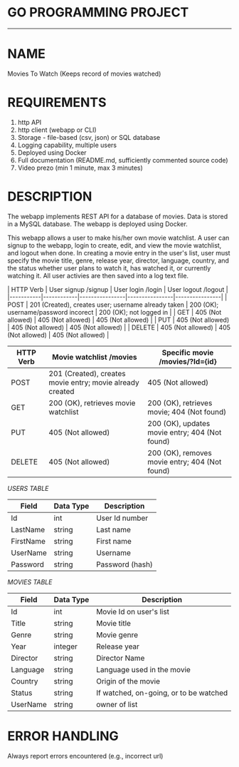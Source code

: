 # GO PROGRAMMING PROJECT
---
# NAME

Movies To Watch (Keeps record of movies watched)

# REQUIREMENTS

1. http API
2. http client (webapp or CLI)
3. Storage - file-based (csv, json) or SQL database
4. Logging capability, multiple users
5. Deployed using Docker
6. Full documentation (README.md, sufficiently commented source code)
7. Video prezo (min 1 minute, max 3 minutes)

# DESCRIPTION

The webapp implements REST API for a database of movies. Data is stored in a MySQL database. The webapp is deployed using Docker.

This webapp allows a user to make his/her own movie watchlist. A user can signup to the webapp, login to create, edit, and view the movie watchlist, and logout when done. In creating a movie entry in the user's list, user must specify the movie title, genre, release year, director, language, country, and the status whether user plans to watch it, has watched it, or currently watching it. All user activies are then saved into a log text file.

| HTTP Verb | User signup /signup  | User login /login | User logout /logout |
|-----------|------------|----------------|----------------|----------------|
| POST      | 201 (Created), creates user; username already taken  | 200 (OK); username/password incorect | 200 (OK); not logged in |
| GET       | 405 (Not allowed) | 405 (Not allowed) | 405 (Not allowed) |
| PUT      | 405 (Not allowed) | 405 (Not allowed) | 405 (Not allowed) |
| DELETE   | 405 (Not allowed) | 405 (Not allowed) | 405 (Not allowed) | 

| HTTP Verb | Movie watchlist /movies  | Specific movie /movies/?Id={id} |
|-----------|------------|----------------|
| POST      | 201 (Created), creates movie entry; movie already created  | 405 (Not allowed) |
| GET       | 200 (OK), retrieves movie watchlist | 200 (OK), retrieves movie; 404 (Not found) |
| PUT      | 405 (Not allowed) | 200 (OK), updates movie entry; 404 (Not found) |
| DELETE   | 405 (Not allowed) | 200 (OK), removes movie entry; 404 (Not found) | 

*USERS TABLE*

| Field | Data Type | Description |
|-------|-----------|-------------|
| Id  | int    | User Id number   |
| LastName  | string    | Last name   |
| FirstName | string    | First name  |
| UserName | string  | Username |
| Password | string | Password (hash)|

*MOVIES TABLE*

| Field | Data Type | Description |
|-------|-----------|-------------|
| Id  | int    | Movie Id on user's list   |
| Title  | string    | Movie title   |
| Genre | string | Movie genre |
| Year | integer    | Release year  |
| Director | string  | Director Name |
| Language | string | Language used in the movie |
| Country | string | Origin of the movie |
| Status | string | If watched, on-going, or to be watched |
| UserName | string | owner of list |

# ERROR HANDLING

Always report errors encountered (e.g., incorrect url)